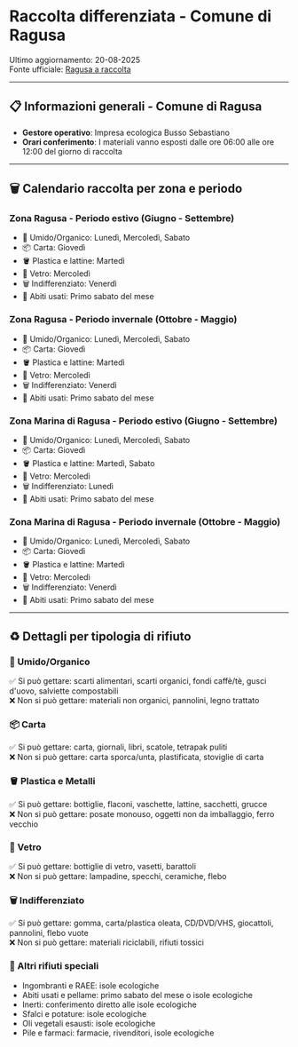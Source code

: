 # Raccolta differenziata - Comune di Ragusa

Ultimo aggiornamento: 20-08-2025  
Fonte ufficiale: [Ragusa a raccolta](https://ragusaraccolta.it/calendario-frequenze/)  

---

## 📋 Informazioni generali - Comune di Ragusa

- **Gestore operativo**: Impresa ecologica Busso Sebastiano  
- **Orari conferimento**: I materiali vanno esposti dalle ore 06:00 alle ore 12:00 del giorno di raccolta

---

## 🗑️ Calendario raccolta per zona e periodo

### Zona Ragusa - Periodo estivo (Giugno - Settembre)
- 🍕 Umido/Organico: Lunedì, Mercoledì, Sabato
- 📦 Carta: Giovedì
- 🪣 Plastica e lattine: Martedì
- 🫙 Vetro: Mercoledì
- 🗑️ Indifferenziato: Venerdì
- 👚 Abiti usati: Primo sabato del mese

### Zona Ragusa - Periodo invernale (Ottobre - Maggio)
- 🍕 Umido/Organico: Lunedì, Mercoledì, Sabato
- 📦 Carta: Giovedì
- 🪣 Plastica e lattine: Martedì
- 🫙 Vetro: Mercoledì
- 🗑️ Indifferenziato: Venerdì
- 👚 Abiti usati: Primo sabato del mese

### Zona Marina di Ragusa - Periodo estivo (Giugno - Settembre)
- 🍕 Umido/Organico: Lunedì, Mercoledì, Sabato
- 📦 Carta: Giovedì
- 🪣 Plastica e lattine: Martedì, Sabato
- 🫙 Vetro: Mercoledì
- 🗑️ Indifferenziato: Lunedì
- 👚 Abiti usati: Primo sabato del mese

### Zona Marina di Ragusa - Periodo invernale (Ottobre - Maggio)
- 🍕 Umido/Organico: Lunedì, Mercoledì, Sabato
- 📦 Carta: Giovedì
- 🪣 Plastica e lattine: Martedì
- 🫙 Vetro: Mercoledì
- 🗑️ Indifferenziato: Venerdì
- 👚 Abiti usati: Primo sabato del mese

---

## ♻️ Dettagli per tipologia di rifiuto

### 🍕 Umido/Organico
✅ Si può gettare: scarti alimentari, scarti organici, fondi caffè/tè, gusci d'uovo, salviette compostabili  
❌ Non si può gettare: materiali non organici, pannolini, legno trattato  

### 📦 Carta
✅ Si può gettare: carta, giornali, libri, scatole, tetrapak puliti  
❌ Non si può gettare: carta sporca/unta, plastificata, stoviglie di carta  

### 🪣 Plastica e Metalli
✅ Si può gettare: bottiglie, flaconi, vaschette, lattine, sacchetti, grucce  
❌ Non si può gettare: posate monouso, oggetti non da imballaggio, ferro vecchio  

### 🫙 Vetro
✅ Si può gettare: bottiglie di vetro, vasetti, barattoli  
❌ Non si può gettare: lampadine, specchi, ceramiche, flebo  

### 🗑️ Indifferenziato
✅ Si può gettare: gomma, carta/plastica oleata, CD/DVD/VHS, giocattoli, pannolini, flebo vuote  
❌ Non si può gettare: materiali riciclabili, rifiuti tossici  

### 🚮 Altri rifiuti speciali
- Ingombranti e RAEE: isole ecologiche
- Abiti usati e pellame: primo sabato del mese o isole ecologiche
- Inerti: conferimento diretto alle isole ecologiche
- Sfalci e potature: isole ecologiche
- Oli vegetali esausti: isole ecologiche
- Pile e farmaci: farmacie, rivenditori, isole ecologiche